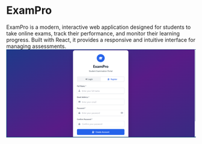 # ExamPro
ExamPro is a modern, interactive web application designed for students to take online exams, track their performance, and monitor their learning progress. Built with React, it provides a responsive and intuitive interface for managing assessments.
![image alt](https://github.com/ujjwal-stack/ExamPro/blob/f5e3aa501ccf88a6a6fc235ddcc42cb03afa5e71/register.png)
